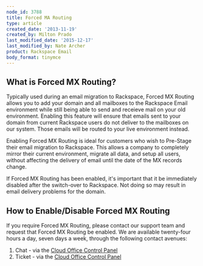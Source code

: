 ```yaml
---
node_id: 3788
title: Forced MA Routing
type: article
created_date: '2013-11-19'
created_by: Milton Prado
last_modified_date: '2015-12-17'
last_modified_by: Nate Archer
product: Rackspace Email
body_format: tinymce
---
```


What is Forced MX Routing?
--------------------------

Typically used during an email migration to Rackspace, Forced MX Routing
allows you to add your domain and all mailboxes to the Rackspace Email
environment while still being able to send and receieve mail on your old
environment.  Enabling this feature will ensure that emails sent to your
domain from current Rackspace users do not deliver to the mailboxes on
our system.  Those emails will be routed to your live environment
instead.

Enabling Forced MX Routing is ideal for customers who wish to Pre-Stage
their email migration to Rackspace.  This allows a company to completely
mirror their current environment, migrate all data, and setup all users,
without affecting the delivery of email until the date of the MX records
change.

If Forced MX Routing has been enabled, it's important that it be
immediately disabled after the switch-over to Rackspace. Not doing so
may result in email delivery problems for the domain.

How to Enable/Disable Forced MX Routing
---------------------------------------

If you require Forced MX Routing, please contact our support team and
request that Forced MX Routing be enabled. We are available twenty-four
hours a day, seven days a week, through the following contact avenues:

1.  Chat - via the [Cloud Office Control
    Panel](https://cp.rackspace.com/)
2.  Ticket - via the [Cloud Office Control
    Panel](https://cp.rackspace.com/)


